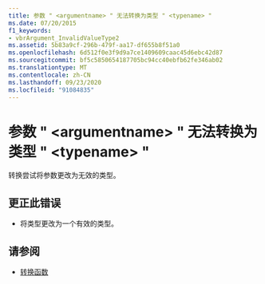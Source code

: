 ```yaml
---
title: 参数 " <argumentname> " 无法转换为类型 " <typename> "
ms.date: 07/20/2015
f1_keywords:
- vbrArgument_InvalidValueType2
ms.assetid: 5b83a9cf-296b-479f-aa17-df655b8f51a0
ms.openlocfilehash: 6d512f0e3f9d9a7ce1409609caac45d6ebc42d87
ms.sourcegitcommit: bf5c5850654187705bc94cc40ebfb62fe346ab02
ms.translationtype: MT
ms.contentlocale: zh-CN
ms.lasthandoff: 09/23/2020
ms.locfileid: "91084835"
---
```

# <a name="argument-argumentname-cannot-be-converted-to-type-typename"></a>参数 " \<argumentname> " 无法转换为类型 " \<typename> "

转换尝试将参数更改为无效的类型。  
  
## <a name="to-correct-this-error"></a>更正此错误  
  
- 将类型更改为一个有效的类型。  
  
## <a name="see-also"></a>请参阅

- [转换函数](../language-reference/functions/conversion-functions.md)
